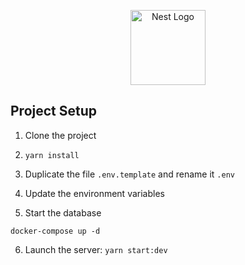 <p align="center">
  <a href="http://nestjs.com/" target="blank"><img src="https://nestjs.com/img/logo-small.svg" width="120" alt="Nest Logo" /></a>
</p>

[circleci-image]: https://img.shields.io/circleci/build/github/nestjs/nest/master?token=abc123def456
[circleci-url]: https://circleci.com/gh/nestjs/nest


## Project Setup


1. Clone the project
2. ```yarn install```

3. Duplicate the file ```.env.template``` and rename it ```.env```

4. Update the environment variables

5. Start the database
```
docker-compose up -d
```

6. Launch the server: ```yarn start:dev```

